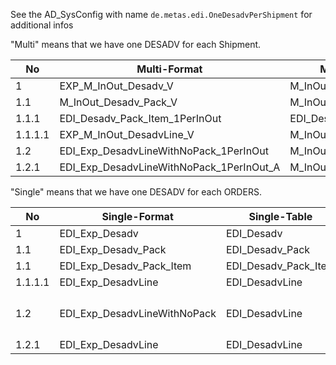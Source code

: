 See the AD_SysConfig with name `de.metas.edi.OneDesadvPerShipment` for additional infos

"Multi" means that we have one DESADV for each Shipment.

| No      | Multi-Format                             | Multi-Table           | Note                                            |
|---------|------------------------------------------|-----------------------|-------------------------------------------------|
| 1       | EXP_M_InOut_Desadv_V                     | M_InOut_Desadv_V      |                                                 |
| 1.1     | M_InOut_Desadv_Pack_V                    | M_InOut_Desadv_Pack_V |                                                 |
| 1.1.1   | EDI_Desadv_Pack_Item_1PerInOut           | EDI_Desadv_Pack_Item  | (the actual physical table)                     |
| 1.1.1.1 | EXP_M_InOut_DesadvLine_V                 | M_InOut_DesadvLine_V  | whereclause=`IsDesadvLineInCurrentShipment='Y'` |
| 1.2     | EDI_Exp_DesadvLineWithNoPack_1PerInOut   | M_InOut_DesadvLine_V  | whereclause=`IsDesadvLineInCurrentShipment='N'` | 
| 1.2.1   | EDI_Exp_DesadvLineWithNoPack_1PerInOut_A | M_InOut_DesadvLine2_V | whereclause=`IsDesadvLineInCurrentShipment='N'` |

"Single" means that we have one DESADV for each ORDERS.

| No      | Single-Format                | Single-Table         | Note                                                                                        |
|---------|------------------------------|----------------------|---------------------------------------------------------------------------------------------|
| 1       | EDI_Exp_Desadv               | EDI_Desadv           |                                                                                             |
| 1.1     | EDI_Exp_Desadv_Pack          | EDI_Desadv_Pack      |
| 1.1     | EDI_Exp_Desadv_Pack_Item     | EDI_Desadv_Pack_Item |
| 1.1.1.1 | EDI_Exp_DesadvLine           | EDI_DesadvLine       |
| 1.2     | EDI_Exp_DesadvLineWithNoPack | EDI_DesadvLine       | whereclause=`EDI_DesadvLine_ID not in (select EDI_DesadvLine_ID from Edi_Desadv_Pack_Item)` |
| 1.2.1   | EDI_Exp_DesadvLine           | EDI_DesadvLine       |                                                                                             | 